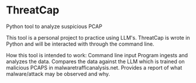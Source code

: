 # ThreatCap
Python tool to analyze suspicious PCAP

This tool is a personal project to practice using LLM's. ThreatCap is wrote in Python and will be interacted with through the command line.

How this tool is intended to work:
	Command line input
	Program ingests and analyzes the data.
	Compares the data against the LLM which is trained on malicious PCAPS in malwaretrafficanalysis.net.
	Provides a report of what malware/attack may be observed and why. 
